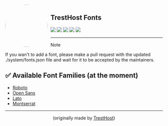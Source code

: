 <img width="135" height="135" align="left" style="float: left; margin: 0 10px 0 0; border-radius: 50%;" src="https://media.discordapp.net/attachments/905722570286960650/1145091498220716153/download.png?width=135&height=135">

## TrestHost Fonts

[![](https://img.shields.io/discord/1066732148180127814?color=5865F2&logo=discord&logoColor=white)](https://discord.gg/5e9h6mzZ5M)
[![](https://img.shields.io/github/stars/tresthost/fonts?color=5865F2&logo=github&logoColor=white)]()
[![](https://img.shields.io/github/forks/tresthost/fonts?color=5865F2&logo=github&logoColor=white)]()
[![](https://img.shields.io/github/issues/tresthost/fonts?color=5865F2&logo=github&logoColor=white)]()
[![](https://img.shields.io/github/issues-pr/tresthost/fonts?color=5865F2&logo=github&logoColor=white)]()

---

> [!NOTE]
> If you wan't to add a font, please make a pull request with the updated ./system/fonts.json file and wait for it to be accepted by the maintainers.

## ✅ Available Font Families (at the moment)
* [Roboto](https://fonts.google.com/specimen/Roboto)
* [Open Sans](https://fonts.google.com/specimen/Open+Sans)
* [Lato](https://fonts.google.com/specimen/Lato)
* [Montserrat](https://fonts.google.com/specimen/Montserrat)
---

<p align="center">(originally made by <a href="https://github.com/tresthost">TrestHost</a>)</p>